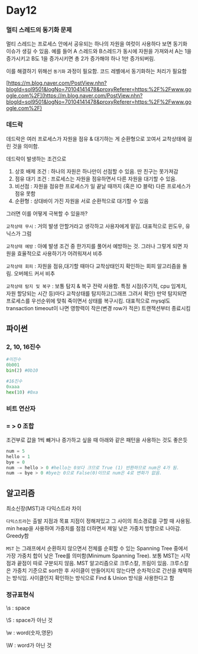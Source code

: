 # Day12

### 멀티 스레드의 동기화 문제

멀티 스레드는 프로세스 안에서 공유되는 하나의 자원을 여럿이 사용하다 보면 동기화 이슈가 생길 수 있음. 예를 들어 A 스레드와 B스레드가 동시에 자원을 가져와서 A는 1을 증가시키고 B도 1을 증가시키면 총 2가 증가해야 하나 1만 증가되버림. 

이를 해결하기 위해선 `동기화` 과정이 필요함. 코드 레벨에서 동기화하는 처리가 필요함

[https://m.blog.naver.com/PostView.nhn?blogId=sol9501&logNo=70104141478&proxyReferer=https:%2F%2Fwww.google.com%2F](https://m.blog.naver.com/PostView.nhn?blogId=sol9501&logNo=70104141478&proxyReferer=https:%2F%2Fwww.google.com%2F)

### 데드락

데드락은 여러 프로세스가 자원을 점유 & 대기하는 게 순환형으로 꼬여서 교착상태에 걸린 것을 의미함.

데드락이 발생하는 조건으로

1. 상호 배제 조건 : 하나의 자원은 하나만이 선점할 수 있음. 딴 친구는 못가져감
2. 점유 대기 조건 : 프로세스는 자원을 점유하면서 다른 자원을 대기할 수 있음.
3. 비선점 : 자원을 점유한 프로세스가 일 끝날 때까지 (혹은 IO 블락) 다른 프로세스가 점유 못함
4. 순환형 : 상대바이 가진 자원을 서로 순환적으로 대기할 수 있음

그러면 이를 어떻게 극복할 수 있을까?

`교착상태 무시` : 거의 발생 안할거라고 생각하고 사용자에게 맡김. 대표적으로 윈도우, 유닉스가 그럼

`교착상태 예방` : 아예 발생 조건 중 한가지를 풀어서 예방하는 것. 그러나 그렇게 되면 자원을 효율적으로 사용하기가 어려워져서 비추

`교착상태 회피` : 자원을 점유,대기할 때마다 교착상태인지 확인하는 회피 알고리즘을 돌림. 오버헤드 커서 비추

`교착상태 탐지 및 복구` : 보통 탐지 & 복구 전략 사용함. 특정 시점(주기적, cpu 임계치, 자원 할당되는 시간 등)마다 교착상태를 탐지하고(그래프 그려서 확인) 만약 탐지되면 프로세스를 우선순위에 맞춰 죽이면서 상태를 복구시킴. 
 대표적으로 mysql도 transaction timeout이 나면 영향력이 작은(변경 row가 적은) 트랜잭션부터 종료시킴

## 파이썬

### 2, 10, 16진수

```python
#이진수
0b001
bin(2) #0b10

#16진수
0xaaa 
hex(10) #0xa

```

### 비트 연산자

### = > 0 조합

조건부로 값을 1씩 뺴거나 증가하고 싶을 때 아래와 같은 패턴을 사용하는 것도 좋은듯

```python
num = 5
hello = 1
bye = 0
num -= hello > 0 #hello는 0보다 크므로 True (1) 반환하므로 num은 4가 됨.
num -= bye > 0 #bye는 0으로 False(0)이므로 num은 4로 변화가 없음.
```

## 알고리즘

최소신장(MST)과 다익스트라 차이

`다익스트라`는 출발 지점과 목표 지점이 정해져있고 그 사이의 최소경로를 구할 때 사용됨. min heap을 사용하여 가중치를 점점 더하면서 제일 낮은 가중치 방향으로 나아감. Greedy함

`MST` 는 그래프에서 순환하지 않으면서 전체를 순회할 수 있는 Spanning Tree 중에서 가장 가중치 합이 낮은 Tree를 의미함(Minimum Spanning Tree). 보통 MST는 시작점과 끝점이 따로 구분되지 않음. 
MST 알고리즘으로 크루스칼, 프림이 있음. 크루스칼은 가중치 기준으로 sort한 후 사이클이 만들어지지 않는다면 순차적으로 간선을 채택하는 방식임. 사이클인지 확인하는 방식으로  Find & Union 방식을 사용한다고 함

### 정규표현식

\s : space

\S : space가 아닌 것

\w : word(숫자,영문)

\W : word가 아닌 것

###